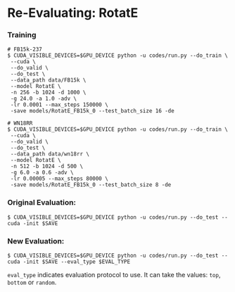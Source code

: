 # Re-Evaluating: RotatE


### Training

```shell
# FB15k-237
$ CUDA_VISIBLE_DEVICES=$GPU_DEVICE python -u codes/run.py --do_train \
 --cuda \
 --do_valid \
 --do_test \
 --data_path data/FB15k \
 --model RotatE \
 -n 256 -b 1024 -d 1000 \
 -g 24.0 -a 1.0 -adv \
 -lr 0.0001 --max_steps 150000 \
 -save models/RotatE_FB15k_0 --test_batch_size 16 -de

# WN18RR
$ CUDA_VISIBLE_DEVICES=$GPU_DEVICE python -u codes/run.py --do_train \
 --cuda \
 --do_valid \
 --do_test \
 --data_path data/wn18rr \
 --model RotatE \
 -n 512 -b 1024 -d 500 \
 -g 6.0 -a 0.6 -adv \
 -lr 0.00005 --max_steps 80000 \
 -save models/RotatE_FB15k_0 --test_batch_size 8 -de

```

### Original Evaluation:

```shell
$ CUDA_VISIBLE_DEVICES=$GPU_DEVICE python -u codes/run.py --do_test --cuda -init $SAVE
```

### New Evaluation:

```shell
$ CUDA_VISIBLE_DEVICES=$GPU_DEVICE python -u codes/run.py --do_test --cuda -init $SAVE --eval_type $EVAL_TYPE
```

`eval_type`  indicates evaluation protocol to use. It can take the values: `top`, `bottom` or `random`.